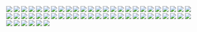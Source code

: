 <link href="https://cdn.bootcss.com/fancybox/3.3.5/jquery.fancybox.css" rel="stylesheet">
<script src="https://cdn.bootcss.com/fancybox/3.3.5/jquery.fancybox.min.js"></script>
<img src="https://cdn.jsdelivr.net/gh/Fvhin/img/o%20(1).jpg"/>
<img src="https://cdn.jsdelivr.net/gh/Fvhin/img/o%20(2).jpg"/>
<img src="https://cdn.jsdelivr.net/gh/Fvhin/img/o%20(3).jpg"/>
<img src="https://cdn.jsdelivr.net/gh/Fvhin/img/o%20(4).jpg"/>
<img src="https://cdn.jsdelivr.net/gh/Fvhin/img/o%20(5).jpg"/>
<img src="https://cdn.jsdelivr.net/gh/Fvhin/img/o%20(6).jpg"/>
<img src="https://cdn.jsdelivr.net/gh/Fvhin/img/o%20(7).jpg"/>
<img src="https://cdn.jsdelivr.net/gh/Fvhin/img/o%20(8).jpg"/>
<img src="https://cdn.jsdelivr.net/gh/Fvhin/img/o%20(9).jpg"/>
<img src="https://cdn.jsdelivr.net/gh/Fvhin/img/o%20(10).jpg"/>
<img src="https://cdn.jsdelivr.net/gh/Fvhin/img/o%20(11).jpg"/>
<img src="https://cdn.jsdelivr.net/gh/Fvhin/img/o%20(12).jpg"/>
<img src="https://cdn.jsdelivr.net/gh/Fvhin/img/o%20(13).jpg"/>
<img src="https://cdn.jsdelivr.net/gh/Fvhin/img/o%20(14).jpg"/>
<img src="https://cdn.jsdelivr.net/gh/Fvhin/img/o%20(15).jpg"/>
<img src="https://cdn.jsdelivr.net/gh/Fvhin/img/o%20(16).jpg"/>
<img src="https://cdn.jsdelivr.net/gh/Fvhin/img/o%20(17).jpg"/>
<img src="https://cdn.jsdelivr.net/gh/Fvhin/img/o%20(18).jpg"/>
<img src="https://cdn.jsdelivr.net/gh/Fvhin/img/o%20(19).jpg"/>
<img src="https://cdn.jsdelivr.net/gh/Fvhin/img/o%20(20).jpg"/>
<img src="https://cdn.jsdelivr.net/gh/Fvhin/img/o%20(21).jpg"/>
<img src="https://cdn.jsdelivr.net/gh/Fvhin/img/o%20(22).jpg"/>
<img src="https://cdn.jsdelivr.net/gh/Fvhin/img/o%20(23).jpg"/>
<img src="https://cdn.jsdelivr.net/gh/Fvhin/img/o%20(24).jpg"/>
<img src="https://cdn.jsdelivr.net/gh/Fvhin/img/o%20(25).jpg"/>
<img src="https://cdn.jsdelivr.net/gh/Fvhin/img/o%20(26).jpg"/>
<img src="https://cdn.jsdelivr.net/gh/Fvhin/img/o%20(27).jpg"/>
<img src="https://cdn.jsdelivr.net/gh/Fvhin/img/o%20(28).jpg"/>
<img src="https://cdn.jsdelivr.net/gh/Fvhin/img/o%20(29).jpg"/>
<img src="https://cdn.jsdelivr.net/gh/Fvhin/img/o%20(30).jpg"/>
<img src="https://cdn.jsdelivr.net/gh/Fvhin/img/o%20(31).jpg"/>
<img src="https://cdn.jsdelivr.net/gh/Fvhin/img/o%20(32).jpg"/>
<img src="https://cdn.jsdelivr.net/gh/Fvhin/img/o%20(33).jpg"/>
<img src="https://cdn.jsdelivr.net/gh/Fvhin/img/o%20(34).jpg"/>
<img src="https://cdn.jsdelivr.net/gh/Fvhin/img/o%20(35).jpg"/>
<img src="https://cdn.jsdelivr.net/gh/Fvhin/img/o%20(36).jpg"/>
<img src="https://cdn.jsdelivr.net/gh/Fvhin/img/o%20(37).jpg"/>
<img src="https://cdn.jsdelivr.net/gh/Fvhin/img/o%20(38).jpg"/>
<img src="https://cdn.jsdelivr.net/gh/Fvhin/img/o%20(39).jpg"/>
<img src="https://cdn.jsdelivr.net/gh/Fvhin/img/o%20(40).jpg"/>
<img src="https://cdn.jsdelivr.net/gh/Fvhin/img/o%20(41).jpg"/>
<img src="https://cdn.jsdelivr.net/gh/Fvhin/img/o%20(42).jpg"/>
<img src="https://cdn.jsdelivr.net/gh/Fvhin/img/o%20(43).jpg"/>
<img src="https://cdn.jsdelivr.net/gh/Fvhin/img/o%20(44).jpg"/>
<img src="https://cdn.jsdelivr.net/gh/Fvhin/img/o%20(45).jpg"/>
<img src="https://cdn.jsdelivr.net/gh/Fvhin/img/o%20(46).jpg"/>
<img src="https://cdn.jsdelivr.net/gh/Fvhin/img/o%20(47).jpg"/>
<img src="https://cdn.jsdelivr.net/gh/Fvhin/img/o%20(48).jpg"/>
<img src="https://cdn.jsdelivr.net/gh/Fvhin/img/o%20(49).jpg"/>
<img src="https://cdn.jsdelivr.net/gh/Fvhin/img/o%20(50).jpg"/>
<img src="https://cdn.jsdelivr.net/gh/Fvhin/img/o%20(51).jpg"/>
<img src="https://cdn.jsdelivr.net/gh/Fvhin/img/o%20(52).jpg"/>
<img src="https://cdn.jsdelivr.net/gh/Fvhin/img/o%20(1).png"/>
<img src="https://cdn.jsdelivr.net/gh/Fvhin/img/o%20(2).png"/>
<img src="https://cdn.jsdelivr.net/gh/Fvhin/img/o%20(3).png"/>
<img src="https://cdn.jsdelivr.net/gh/Fvhin/img/o%20(4).png"/>

